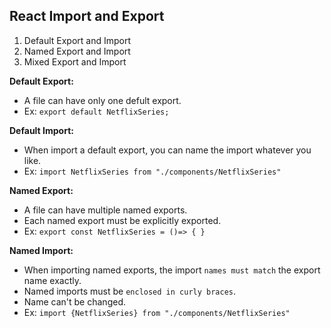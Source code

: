 ##  React Import and Export 

1. Default Export and Import 
2. Named Export and Import
3. Mixed Export and Import

**Default Export:**
- A file can have only one defult export.
- Ex: `export default NetflixSeries;`

**Default Import:**
- When import a default export, you can name the import whatever you like.
- Ex: `import NetflixSeries from "./components/NetflixSeries"`

**Named Export:**
- A file can have multiple named exports.
- Each named export must be explicitly exported.
- Ex: `export const NetflixSeries = ()=> { }`

**Named Import:**
- When importing named exports, the import `names must match` the export name exactly.
- Named imports must be `enclosed in curly braces`.
- Name can't be changed.
- Ex: `import {NetflixSeries} from "./components/NetflixSeries"`

